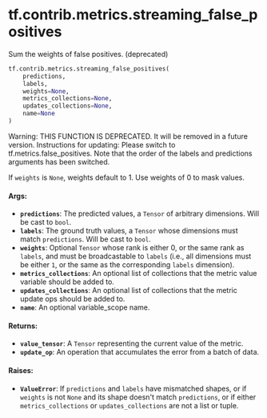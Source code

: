 <div itemscope itemtype="http://developers.google.com/ReferenceObject">
<meta itemprop="name" content="tf.contrib.metrics.streaming_false_positives" />
<meta itemprop="path" content="Stable" />
</div>

# tf.contrib.metrics.streaming_false_positives

Sum the weights of false positives. (deprecated)

``` python
tf.contrib.metrics.streaming_false_positives(
    predictions,
    labels,
    weights=None,
    metrics_collections=None,
    updates_collections=None,
    name=None
)
```

<!-- Placeholder for "Used in" -->

Warning: THIS FUNCTION IS DEPRECATED. It will be removed in a future version.
Instructions for updating:
Please switch to tf.metrics.false_positives. Note that the order of the labels and predictions arguments has been switched.

If `weights` is `None`, weights default to 1. Use weights of 0 to mask values.

#### Args:


* <b>`predictions`</b>: The predicted values, a `Tensor` of arbitrary dimensions. Will
  be cast to `bool`.
* <b>`labels`</b>: The ground truth values, a `Tensor` whose dimensions must match
  `predictions`. Will be cast to `bool`.
* <b>`weights`</b>: Optional `Tensor` whose rank is either 0, or the same rank as
  `labels`, and must be broadcastable to `labels` (i.e., all dimensions must
  be either `1`, or the same as the corresponding `labels` dimension).
* <b>`metrics_collections`</b>: An optional list of collections that the metric value
  variable should be added to.
* <b>`updates_collections`</b>: An optional list of collections that the metric update
  ops should be added to.
* <b>`name`</b>: An optional variable_scope name.


#### Returns:


* <b>`value_tensor`</b>: A `Tensor` representing the current value of the metric.
* <b>`update_op`</b>: An operation that accumulates the error from a batch of data.


#### Raises:


* <b>`ValueError`</b>: If `predictions` and `labels` have mismatched shapes, or if
  `weights` is not `None` and its shape doesn't match `predictions`, or if
  either `metrics_collections` or `updates_collections` are not a list or
  tuple.